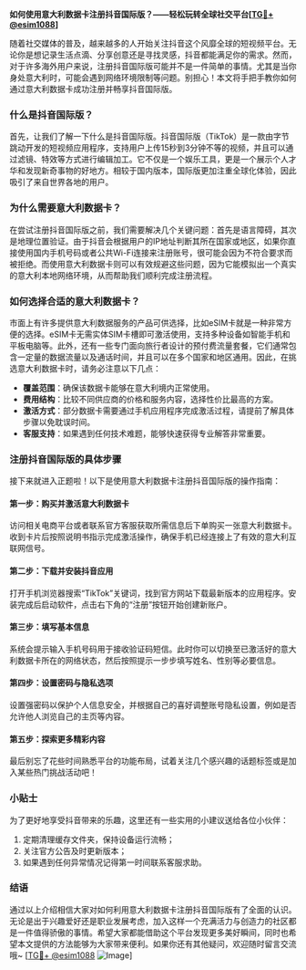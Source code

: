 **如何使用意大利数据卡注册抖音国际版？——轻松玩转全球社交平台[[TG💪+ @esim1088](https://t.me/s/esim1088)]**

随着社交媒体的普及，越来越多的人开始关注抖音这个风靡全球的短视频平台。无论你是想记录生活点滴、分享创意还是寻找灵感，抖音都能满足你的需求。然而，对于许多海外用户来说，注册抖音国际版可能并不是一件简单的事情。尤其是当你身处意大利时，可能会遇到网络环境限制等问题。别担心！本文将手把手教你如何通过意大利数据卡成功注册并畅享抖音国际版。

### 什么是抖音国际版？

首先，让我们了解一下什么是抖音国际版。抖音国际版（TikTok）是一款由字节跳动开发的短视频应用程序，支持用户上传15秒到3分钟不等的视频，并且可以通过滤镜、特效等方式进行编辑加工。它不仅是一个娱乐工具，更是一个展示个人才华和发现新奇事物的好地方。相较于国内版本，国际版更加注重全球化体验，因此吸引了来自世界各地的用户。

### 为什么需要意大利数据卡？

在尝试注册抖音国际版之前，我们需要解决几个关键问题：首先是语言障碍，其次是地理位置验证。由于抖音会根据用户的IP地址判断其所在国家或地区，如果你直接使用国内手机号码或者公共Wi-Fi连接来注册账号，很可能会因为不符合要求而被拒绝。而使用意大利数据卡则可以有效规避这些问题，因为它能模拟出一个真实的意大利本地网络环境，从而帮助我们顺利完成注册流程。

### 如何选择合适的意大利数据卡？

市面上有许多提供意大利数据服务的产品可供选择，比如eSIM卡就是一种非常方便的选择。eSIM卡无需实体SIM卡槽即可激活使用，支持多种设备如智能手机和平板电脑等。此外，还有一些专门面向旅行者设计的预付费流量套餐，它们通常包含一定量的数据流量以及通话时间，并且可以在多个国家和地区通用。因此，在挑选意大利数据卡时，请务必注意以下几点：

- **覆盖范围**：确保该数据卡能够在意大利境内正常使用。
- **费用结构**：比较不同供应商的价格和服务内容，选择性价比最高的方案。
- **激活方式**：部分数据卡需要通过手机应用程序完成激活过程，请提前了解具体步骤以免耽误时间。
- **客服支持**：如果遇到任何技术难题，能够快速获得专业解答非常重要。

### 注册抖音国际版的具体步骤

接下来就进入正题啦！以下是使用意大利数据卡注册抖音国际版的操作指南：

#### 第一步：购买并激活意大利数据卡
访问相关电商平台或者联系官方客服获取所需信息后下单购买一张意大利数据卡。收到卡片后按照说明书指示完成激活操作，确保手机已经连接上了有效的意大利互联网信号。

#### 第二步：下载并安装抖音应用
打开手机浏览器搜索“TikTok”关键词，找到官方网站下载最新版本的应用程序。安装完成后启动软件，点击右下角的“注册”按钮开始创建新账户。

#### 第三步：填写基本信息
系统会提示输入手机号码用于接收验证码短信。此时你可以切换至已激活好的意大利数据卡所在的网络状态，然后按照提示一步步填写姓名、性别等必要信息。

#### 第四步：设置密码与隐私选项
设置强密码以保护个人信息安全，并根据自己的喜好调整账号隐私设置，例如是否允许他人浏览自己的主页等内容。

#### 第五步：探索更多精彩内容
最后别忘了花些时间熟悉平台的功能布局，试着关注几个感兴趣的话题标签或是加入某些热门挑战活动吧！

### 小贴士

为了更好地享受抖音带来的乐趣，这里还有一些实用的小建议送给各位小伙伴：
1. 定期清理缓存文件夹，保持设备运行流畅；
2. 关注官方公告及时更新版本；
3. 如果遇到任何异常情况记得第一时间联系客服求助。

### 结语

通过以上介绍相信大家对如何利用意大利数据卡注册抖音国际版有了全面的认识。无论是出于兴趣爱好还是职业发展考虑，加入这样一个充满活力与创造力的社区都是一件值得骄傲的事情。希望大家都能借助这个平台发现更多美好瞬间，同时也希望本文提供的方法能够为大家带来便利。如果你还有其他疑问，欢迎随时留言交流哦~ [[TG💪+ @esim1088](https://t.me/s/esim1088) ![Image](https://i.postimg.cc/4NQfJmqS/Snipaste-2025-05-13-00-14-12.png)]
